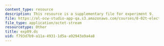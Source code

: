 ```yaml
---
content_type: resource
description: This resource is a supplementary file for experiment 9.
file: https://ol-ocw-studio-app-qa.s3.amazonaws.com/courses/8-02t-electricity-and-magnetism-spring-2005/f793d7b9a11a49311d5aa92943a9a4a8_exp09.ds
file_type: application/octet-stream
resourcetype: Other
title: exp09.ds
uid: f793d7b9-a11a-4931-1d5a-a92943a9a4a8
---
```

